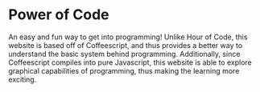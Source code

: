 # Power of Code
An easy and fun way to get into programming! Unlike Hour of Code, this website is based off of Coffeescript, and thus provides a better way to understand the basic system behind programming. Additionally, since Coffeescript compiles into pure Javascript, this website is able to explore graphical capabilities of programming, thus making the learning more exciting.
